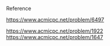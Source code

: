 Reference

https://www.acmicpc.net/problem/6497

https://www.acmicpc.net/problem/1922
https://www.acmicpc.net/problem/1647
